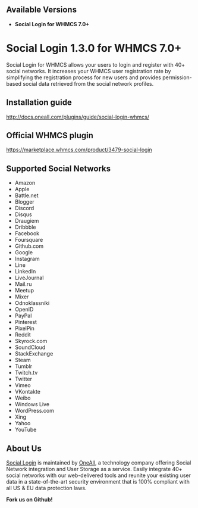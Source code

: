 ## Available Versions
* **Social Login for WHMCS 7.0+**

# Social Login 1.3.0 for WHMCS 7.0+
Social Login for WHMCS allows your users to login and register with 40+ social networks. 
It increases your WHMCS user registration rate by simplifying the registration process for 
new users and provides permission-based social data retrieved from the social network profiles.


## Installation guide
http://docs.oneall.com/plugins/guide/social-login-whmcs/


## Official WHMCS plugin
https://marketplace.whmcs.com/product/3479-social-login


## Supported Social Networks
* Amazon
* Apple
* Battle.net
* Blogger
* Discord
* Disqus
* Draugiem
* Dribbble
* Facebook
* Foursquare 
* Github.com
* Google
* Instagram
* Line
* LinkedIn
* LiveJournal
* Mail.ru
* Meetup
* Mixer
* Odnoklassniki
* OpenID
* PayPal
* Pinterest
* PixelPin
* Reddit
* Skyrock.com
* SoundCloud
* StackExchange
* Steam
* Tumblr
* Twitch.tv
* Twitter
* Vimeo
* VKontakte
* Weibo
* Windows Live
* WordPress.com
* Xing
* Yahoo
* YouTube


## About Us
[Social Login](https://www.oneall.com/services/social-network-integration/social-login/) is maintained by [OneAll](https://www.oneall.com/), a technology company offering Social Network integration and User Storage as a service. Easily integrate 40+ social networks with our web-delivered tools and reunite your existing user data in a state-of-the-art security environment that is 100% compliant with all US & EU data protection laws. 

**Fork us on Github!**
